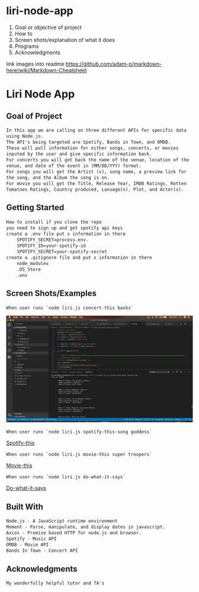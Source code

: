 # liri-node-app

1) Goal or objective of project
2) How to 
3) Screen shots/explanation of what it does
4) Programs 
5) Acknowledgments 

link images into readme
https://github.com/adam-p/markdown-here/wiki/Markdown-Cheatsheet


# Liri Node App

## Goal of Project
    In this app we are calling on three different APIs for specific data using Node.js. 
    The API's being targeted are Spotify, Bands in Town, and OMDB. 
    These will pull information for either songs, concerts, or movies inputed by the user and give specific information back. 
    For concerts you will get back the name of the venue, location of the venue, and date of the event in (MM/DD/YYY) format.
    For songs you will get the Artist (s), song name, a preview link for the song, and the Album the song is on. 
    For movie you will get the Title, Release Year, IMDB Ratings, Rotten Tomatoes Ratings, Country produced, Lanuage(s), Plot, and Actor(s). 

## Getting Started
    How to install if you clone the repo
    you need to sign up and get spotify api keys
    create a .env file put x information in there
        SPOTIFY_SECRET=process.env. 
        SPOTIFY_ID=your-spotify-id
        SPOTIFY_SECRET=your-spotify-secret
    create a .gitignore file and put x information in there
        node_modules
        .DS_Store
        .env


## Screen Shots/Examples
    When user runs `node liri.js concert-this banks`
   
<img src="https://github.com/speechgirl1505/liri-node-app/blob/master/images/concert-this.png"/>
    
    When user runs `node liri.js spotify-this-song goddess`

[Spotify-this](<img src="https://github.com/speechgirl1505/liri-node-app/blob/master/images/spotify-this.png"/> "Spotify-this")
    
    When user runs `node liri.js movie-this super troopers`
 
[Movie-this](<img src="https://github.com/speechgirl1505/liri-node-app/blob/master/images/movie-this.png"/> "Movie-this")
    
    When user runs `node liri.js do-what-it-says`
   
[Do-what-it-says](<img src="https://github.com/speechgirl1505/liri-node-app/blob/master/images/do-what-it-says.png"/> "Do-what-it-says")

## Built With
    Node.js - A JavaScript runtime environment
    Moment - Parse, manipulate, and display dates in javascript.
    Axios - Promise based HTTP for node.js and browser.
    Spotify - Music API
    OMDB - Movie API
    Bands In Town - Concert API


## Acknowledgments
    My wonderfully helpful tutor and TA's 